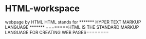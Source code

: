 # HTML-workspace
webpage by HTML
HTML stands for ******* HYPER TEXT MARKUP LANGUAGE *******
========HTML IS THE STANDARD MARKUP LANGUAGE FOR CREATING WEB PAGES========

